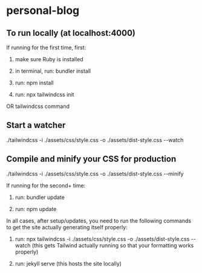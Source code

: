 # personal-blog

## To run locally (at localhost:4000)

If running for the first time, first:

1. make sure Ruby is installed

2. in terminal, run: bundler install

3. run: npm install

4. run: npx tailwindcss init

OR tailwindcss command

## Start a watcher

./tailwindcss -i ./assets/css/style.css -o ./assets/dist-style.css --watch

## Compile and minify your CSS for production

./tailwindcss -i ./assets/css/style.css -o ./assets/dist-style.css --minify

If running for the second+ time:

1. run: bundler update

2. run: npm update

In all cases, after setup/updates, you need to run the following commands to get the site actually generating itself properly:

1. run:
   npx tailwindcss -i ./assets/css/style.css -o ./assets/dist-style.css --watch (this gets Tailwind actually running so that your formatting works properly)

2. run:
   jekyll serve (this hosts the site locally)
